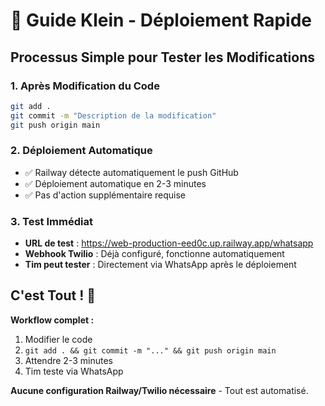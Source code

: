# 🚀 Guide Klein - Déploiement Rapide

## Processus Simple pour Tester les Modifications

### 1. Après Modification du Code
```bash
git add .
git commit -m "Description de la modification"
git push origin main
```

### 2. Déploiement Automatique
- ✅ Railway détecte automatiquement le push GitHub
- ✅ Déploiement automatique en 2-3 minutes
- ✅ Pas d'action supplémentaire requise

### 3. Test Immédiat
- **URL de test** : https://web-production-eed0c.up.railway.app/whatsapp
- **Webhook Twilio** : Déjà configuré, fonctionne automatiquement
- **Tim peut tester** : Directement via WhatsApp après le déploiement

## C'est Tout ! 🎯

**Workflow complet :**
1. Modifier le code
2. `git add . && git commit -m "..." && git push origin main`
3. Attendre 2-3 minutes
4. Tim teste via WhatsApp

**Aucune configuration Railway/Twilio nécessaire** - Tout est automatisé.
